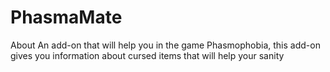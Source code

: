 # PhasmaMate
About An add-on that will help you in the game Phasmophobia, this add-on gives you information about cursed items that will help your sanity
